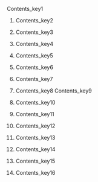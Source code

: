 Contents_key1

1. Contents_key2
2. Contents_key3
3. Contents_key4
4. Contents_key5
5. Contents_key6
6. Contents_key7
7. Contents_key8
Contents_key9

1. Contents_key10
2. Contents_key11
3. Contents_key12
4. Contents_key13
5. Contents_key14
6. Contents_key15
7. Contents_key16
